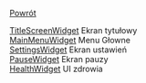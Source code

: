 [Powrót](https://grzedzicki.github.io/ShooterUE4/)<br />

[TitleScreenWidget](TitleScreenWidget.md) Ekran tytułowy<br />
[MainMenuWidget](MainMenuWidget.md) Menu Głowne<br />
[SettingsWidget](SettingsWidget.md) Ekran ustawień<br />
[PauseWidget](PauseWidget.md) Ekran pauzy<br />
[HealthWidget](HealthWidget.md) UI zdrowia<br />
